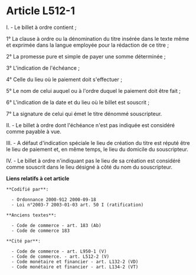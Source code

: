 # Article L512-1

I. - Le billet à ordre contient ;

1° La clause à ordre ou la dénomination du titre insérée dans le texte même et exprimée dans la langue employée pour la
rédaction de ce titre ;

2° La promesse pure et simple de payer une somme déterminée ;

3° L'indication de l'échéance ;

4° Celle du lieu où le paiement doit s'effectuer ;

5° Le nom de celui auquel ou à l'ordre duquel le paiement doit être fait ;

6° L'indication de la date et du lieu où le billet est souscrit ;

7° La signature de celui qui émet le titre dénommé souscripteur.

II. - Le billet à ordre dont l'échéance n'est pas indiquée est considéré comme payable à vue.

III. - A défaut d'indication spéciale le lieu de création du titre est réputé être le lieu de paiement et, en même temps, le
lieu du domicile du souscripteur.

IV. - Le billet à ordre n'indiquant pas le lieu de sa création est considéré comme souscrit dans le lieu désigné à côté du
nom du souscripteur.

**Liens relatifs à cet article**

	**Codifié par**:

	  - Ordonnance 2000-912 2000-09-18
	  - Loi n°2003-7 2003-01-03 art. 50 I (ratification)

	**Anciens textes**:

	  - Code de commerce - art. 183 (Ab)
	  - Code de commerce 183

	**Cité par**:

	  - Code de commerce - art. L950-1 (V)
	  - Code de commerce. - art. L512-2 (V)
	  - Code monétaire et financier - art. L132-2 (VD)
	  - Code monétaire et financier - art. L134-2 (VT)
